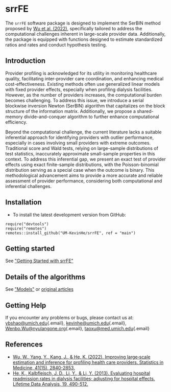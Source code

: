 # srrFE

The `srrFE` software package is designed to implement the SerBIN method proposed by [Wu et al. (2022)](doi:10.1002/sim.9387), specifically tailored to address the computational challenges inherent in large-scale provider data. Additionally, the package is equipped with functions designed to estimate standardized ratios and rates and conduct hypothesis testing.

## Introduction

Provider profiling is acknowledged for its utility in monitoring healthcare quality, facilitating inter-provider care coordination, and enhancing medical cost-effectiveness. Existing methods often use generalized linear models with fixed provider effects, especially when profiling dialysis facilities. However, as the number of providers increases, the computational burden becomes challenging. To address this issue, we introduce a serial blockwise inversion Newton (SerBIN) algorithm that capitalizes on the block structure of the information matrix. Additionally, we propose a shared-memory divide-and-conquer algorithm to further enhance computational efficiency.

Beyond the computational challenge, the current literature lacks a suitable inferential approach for identifying providers with outlier performance, especially in cases involving small providers with extreme outcomes. Traditional score and Wald tests, relying on large-sample distributions of test statistics, inaccurately approximate small-sample properties in this context. To address this inferential gap, we present an exact test of provider effects using exact finite-sample distributions, with the Poisson-binomial distribution serving as a special case when the outcome is binary. This methodological advancement aims to provide a more accurate and reliable assessment of provider performance, considering both computational and inferential challenges.

## Installation

* To install the latest development version from GitHub:
```
require("devtools")
require("remotes")
remotes::install_github("UM-KevinHe/srrFE", ref = "main")
```

## Getting started

See ["Getting Started with srrFE"](https://um-kevinhe.github.io/srrFE/articles/srrFE.html)

## Details of the algorithms

See ["Models"](https://um-kevinhe.github.io/srrFE/articles/Models.html) or [original articles](https://um-kevinhe.github.io/srrFE/articles/Articles.html)

## Getting Help

If you encounter any problems or bugs, please contact us at: [ybshao\@umich.edu](mailto:ybshao@umich.edu){.email}, [kevinhe\@umich.edu](mailto:kevinhe@umich.edu){.email}, [Wenbo.Wu\@nyulangone.org](mailto:Wenbo.Wu@nyulangone.org){.email},
[taoxu\@med.umich.edu](mailto:taoxu@med.umich.edu){.email}

## References

* [Wu, W., Yang, Y., Kang, J., & He, K. (2022). Improving large‐scale estimation and inference for profiling health care providers. Statistics in Medicine, 41(15), 2840-2853.](https://onlinelibrary.wiley.com/doi/full/10.1002/sim.9387)
* [He, K., Kalbfleisch, J. D., Li, Y., & Li, Y. (2013). Evaluating hospital readmission rates in dialysis facilities; adjusting for hospital effects. Lifetime Data Analysis, 19, 490-512.](https://link.springer.com/article/10.1007/s10985-013-9264-6)
